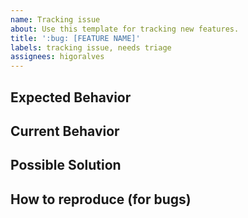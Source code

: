 ```yaml
---
name: Tracking issue
about: Use this template for tracking new features.
title: ':bug: [FEATURE NAME]'
labels: tracking issue, needs triage
assignees: higoralves
---
```


## Expected Behavior

## Current Behavior

## Possible Solution

## How to reproduce (for bugs)
